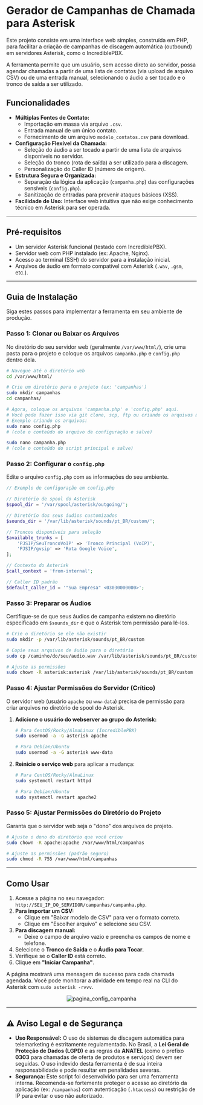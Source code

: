 # Gerador de Campanhas de Chamada para Asterisk

Este projeto consiste em uma interface web simples, construída em PHP, para facilitar a criação de campanhas de discagem automática (outbound) em servidores Asterisk, como o IncrediblePBX.

A ferramenta permite que um usuário, sem acesso direto ao servidor, possa agendar chamadas a partir de uma lista de contatos (via upload de arquivo CSV) ou de uma entrada manual, selecionando o áudio a ser tocado e o tronco de saída a ser utilizado.

## Funcionalidades

-   **Múltiplas Fontes de Contato:**
    -   Importação em massa via arquivo `.csv`.
    -   Entrada manual de um único contato.
    -   Fornecimento de um arquivo `modelo_contatos.csv` para download.
-   **Configuração Flexível da Chamada:**
    -   Seleção do áudio a ser tocado a partir de uma lista de arquivos disponíveis no servidor.
    -   Seleção do tronco (rota de saída) a ser utilizado para a discagem.
    -   Personalização do Caller ID (número de origem).
-   **Estrutura Segura e Organizada:**
    -   Separação da lógica da aplicação (`campanha.php`) das configurações sensíveis (`config.php`).
    -   Sanitização de entradas para prevenir ataques básicos (XSS).
-   **Facilidade de Uso:** Interface web intuitiva que não exige conhecimento técnico em Asterisk para ser operada.

---

## Pré-requisitos

-   Um servidor Asterisk funcional (testado com IncrediblePBX).
-   Servidor web com PHP instalado (ex: Apache, Nginx).
-   Acesso ao terminal (SSH) do servidor para a instalação inicial.
-   Arquivos de áudio em formato compatível com Asterisk (`.wav`, `.gsm`, etc.).

---

## Guia de Instalação

Siga estes passos para implementar a ferramenta em seu ambiente de produção.

### Passo 1: Clonar ou Baixar os Arquivos

No diretório do seu servidor web (geralmente `/var/www/html/`), crie uma pasta para o projeto e coloque os arquivos `campanha.php` e `config.php` dentro dela.

```bash
# Navegue até o diretório web
cd /var/www/html/

# Crie um diretório para o projeto (ex: 'campanhas')
sudo mkdir campanhas
cd campanhas/

# Agora, coloque os arquivos 'campanha.php' e 'config.php' aqui.
# Você pode fazer isso via git clone, scp, ftp ou criando os arquivos manualmente.
# Exemplo criando os arquivos:
sudo nano config.php 
# (cole o conteúdo do arquivo de configuração e salve)

sudo nano campanha.php
# (cole o conteúdo do script principal e salve)
```

### Passo 2: Configurar o `config.php`

Edite o arquivo `config.php` com as informações do seu ambiente.

```php
// Exemplo de configuração em config.php

// Diretório de spool do Asterisk
$spool_dir = '/var/spool/asterisk/outgoing/';

// Diretório dos seus áudios customizados
$sounds_dir = '/var/lib/asterisk/sounds/pt_BR/custom/';

// Troncos disponíveis para seleção
$available_trunks = [
    'PJSIP/SeuTroncoVoIP' => 'Tronco Principal (VoIP)',
    'PJSIP/gvsip' => 'Rota Google Voice',
];

// Contexto do Asterisk
$call_context = 'from-internal';

// Caller ID padrão
$default_caller_id = '"Sua Empresa" <03030000000>';
```

### Passo 3: Preparar os Áudios

Certifique-se de que seus áudios de campanha existem no diretório especificado em `$sounds_dir` e que o Asterisk tem permissão para lê-los.

```bash
# Crie o diretório se ele não existir
sudo mkdir -p /var/lib/asterisk/sounds/pt_BR/custom

# Copie seus arquivos de áudio para o diretório
sudo cp /caminho/do/seu/audio.wav /var/lib/asterisk/sounds/pt_BR/custom/

# Ajuste as permissões
sudo chown -R asterisk:asterisk /var/lib/asterisk/sounds/pt_BR/custom
```

### Passo 4: Ajustar Permissões do Servidor (Crítico)

O servidor web (usuário `apache` ou `www-data`) precisa de permissão para criar arquivos no diretório de spool do Asterisk.

1.  **Adicione o usuário do webserver ao grupo do Asterisk:**

    ```bash
    # Para CentOS/Rocky/AlmaLinux (IncrediblePBX)
    sudo usermod -a -G asterisk apache

    # Para Debian/Ubuntu
    sudo usermod -a -G asterisk www-data
    ```

2.  **Reinicie o serviço web** para aplicar a mudança:

    ```bash
    # Para CentOS/Rocky/AlmaLinux
    sudo systemctl restart httpd

    # Para Debian/Ubuntu
    sudo systemctl restart apache2
    ```

### Passo 5: Ajustar Permissões do Diretório do Projeto

Garanta que o servidor web seja o "dono" dos arquivos do projeto.

```bash
# Ajuste o dono do diretório que você criou
sudo chown -R apache:apache /var/www/html/campanhas

# Ajuste as permissões (padrão seguro)
sudo chmod -R 755 /var/www/html/campanhas
```

---

## Como Usar

1.  Acesse a página no seu navegador: `http://SEU_IP_DO_SERVIDOR/campanhas/campanha.php`.
2.  **Para importar um CSV:**
    -   Clique em "Baixar modelo de CSV" para ver o formato correto.
    -   Clique em "Escolher arquivo" e selecione seu CSV.
3.  **Para discagem manual:**
    -   Deixe o campo de arquivo vazio e preencha os campos de nome e telefone.
4.  Selecione o **Tronco de Saída** e o **Áudio para Tocar**.
5.  Verifique se o **Caller ID** está correto.
6.  Clique em **"Iniciar Campanha"**.

A página mostrará uma mensagem de sucesso para cada chamada agendada. Você pode monitorar a atividade em tempo real na CLI do Asterisk com `sudo asterisk -rvvv`.

<div align="center">
  <img src="image.png" alt="pagina_config_campanha">
</div>

---

## ⚠️ Aviso Legal e de Segurança

-   **Uso Responsável:** O uso de sistemas de discagem automática para telemarketing é estritamente regulamentado. No Brasil, a **Lei Geral de Proteção de Dados (LGPD)** e as regras da **ANATEL** (como o prefixo **0303** para chamadas de oferta de produtos e serviços) devem ser seguidas. O uso indevido desta ferramenta é de sua inteira responsabilidade e pode resultar em penalidades severas.
-   **Segurança:** Este script foi desenvolvido para ser uma ferramenta interna. Recomenda-se fortemente proteger o acesso ao diretório da aplicação (ex: `/campanhas`) com autenticação (`.htaccess`) ou restrição de IP para evitar o uso não autorizado.
